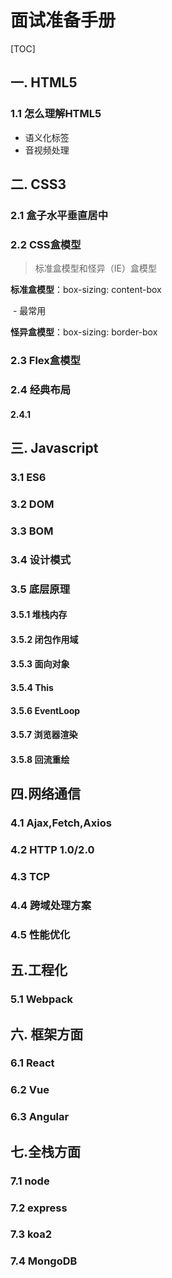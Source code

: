 # 面试准备手册

[TOC]

## 一. HTML5

### 1.1 怎么理解HTML5

- 语义化标签
- 音视频处理



## 二. CSS3

### 2.1 盒子水平垂直居中

### 2.2 CSS盒模型

> 标准盒模型和怪异（IE）盒模型

**标准盒模型**：box-sizing: content-box

​	- 最常用

**怪异盒模型**：box-sizing: border-box

### 2.3 Flex盒模型

### 2.4 经典布局

#### 2.4.1 

## 三. Javascript

### 3.1 ES6

### 3.2 DOM

### 3.3 BOM

### 3.4 设计模式

### 3.5 底层原理

#### 3.5.1 堆栈内存

#### 3.5.2 闭包作用域

#### 3.5.3 面向对象

#### 3.5.4 This

#### 3.5.6 EventLoop

#### 3.5.7 浏览器渲染

#### 3.5.8 回流重绘



## 四.网络通信

### 4.1 Ajax,Fetch,Axios

### 4.2 HTTP 1.0/2.0

### 4.3 TCP

### 4.4 跨域处理方案

### 4.5 性能优化



## 五.工程化

### 5.1 Webpack



## 六. 框架方面

### 6.1 React

### 6.2 Vue

### 6.3 Angular



## 七.全栈方面

### 7.1 node

### 7.2 express

### 7.3 koa2

### 7.4 MongoDB